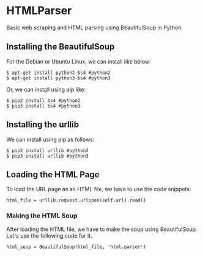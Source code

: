 # HTMLParser
Basic web scraping and HTML parsing using BeautifulSoup in Python


## Installing the BeautifulSoup
For the Debian or Ubuntu Linux, we can install like below:
```
$ apt-get install python2-bs4 #python2
$ apt-get install python3-bs4 #python3
```
Or, we can install using pip like:

```
$ pip2 install bs4 #python2
$ pip3 install bs4 #python3
```

## Installing the urllib
We can install using pip as follows:
```
$ pip2 install urllib #python2
$ pip3 install urllib #python3
```
## Loading the HTML Page
To load the URL page as an HTML file, we have to use the code snippets.
```
html_file = urllib.request.urlopen(self.url).read()
```
### Making the HTML Soup
After loading the HTML file, we have to make the soup using BeautifulSoup. Let's use the following code for it.
```
html_soup = BeautifulSoup(html_file, 'html.parser')
```
